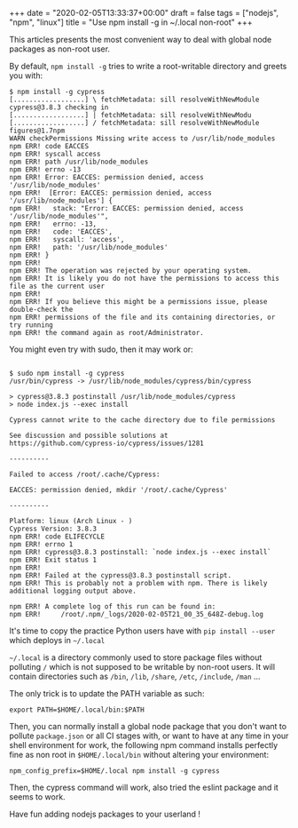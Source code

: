 +++
date = "2020-02-05T13:33:37+00:00"
draft = false
tags = ["nodejs", "npm", "linux"]
title = "Use npm install -g in ~/.local non-root"
+++

This articles presents the most convenient way to deal with global node
packages as non-root user.

By default, `npm install -g` tries to write a root-writable directory and
greets you with:

```
$ npm install -g cypress
[..................] \ fetchMetadata: sill resolveWithNewModule cypress@3.8.3 checking in
[..................] | fetchMetadata: sill resolveWithNewModu
[..................] / fetchMetadata: sill resolveWithNewModule figures@1.7npm
WARN checkPermissions Missing write access to /usr/lib/node_modules
npm ERR! code EACCES
npm ERR! syscall access
npm ERR! path /usr/lib/node_modules
npm ERR! errno -13
npm ERR! Error: EACCES: permission denied, access '/usr/lib/node_modules'
npm ERR!  [Error: EACCES: permission denied, access '/usr/lib/node_modules'] {
npm ERR!   stack: "Error: EACCES: permission denied, access '/usr/lib/node_modules'",
npm ERR!   errno: -13,
npm ERR!   code: 'EACCES',
npm ERR!   syscall: 'access',
npm ERR!   path: '/usr/lib/node_modules'
npm ERR! }
npm ERR!
npm ERR! The operation was rejected by your operating system.
npm ERR! It is likely you do not have the permissions to access this file as the current user
npm ERR!
npm ERR! If you believe this might be a permissions issue, please double-check the
npm ERR! permissions of the file and its containing directories, or try running
npm ERR! the command again as root/Administrator.
```

You might even try with sudo, then it may work or:

```

$ sudo npm install -g cypress
/usr/bin/cypress -> /usr/lib/node_modules/cypress/bin/cypress

> cypress@3.8.3 postinstall /usr/lib/node_modules/cypress
> node index.js --exec install

Cypress cannot write to the cache directory due to file permissions

See discussion and possible solutions at
https://github.com/cypress-io/cypress/issues/1281

----------

Failed to access /root/.cache/Cypress:

EACCES: permission denied, mkdir '/root/.cache/Cypress'

----------

Platform: linux (Arch Linux - )
Cypress Version: 3.8.3
npm ERR! code ELIFECYCLE
npm ERR! errno 1
npm ERR! cypress@3.8.3 postinstall: `node index.js --exec install`
npm ERR! Exit status 1
npm ERR!
npm ERR! Failed at the cypress@3.8.3 postinstall script.
npm ERR! This is probably not a problem with npm. There is likely additional logging output above.

npm ERR! A complete log of this run can be found in:
npm ERR!     /root/.npm/_logs/2020-02-05T21_00_35_648Z-debug.log

```

It's time to copy the practice Python users have with ``pip install --user``
which deploys in ``~/.local``

``~/.local`` is a directory commonly used to store package files without
polluting ``/`` which is not supposed to be writable by non-root users. It will
contain directories such as ``/bin``, `/lib`, `/share`, `/etc`, `/include`,
`/man` ...

The only trick is to update the PATH variable as such:

```
export PATH=$HOME/.local/bin:$PATH
```

Then, you can normally install a global node package that you don't want to
pollute `package.json` or all CI stages with, or want to have at any time in your shell
environment for work, the following npm command installs perfectly fine as non
root in `$HOME/.local/bin` without altering your environment:

```
npm_config_prefix=$HOME/.local npm install -g cypress
```

Then, the cypress command will work, also tried the eslint package and it seems
to work.

Have fun adding nodejs packages to your userland !
